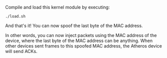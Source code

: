Compile and load this kernel module by executing:

	./load.sh

And that's it! You can now spoof the last byte of the MAC address.

In other words, you can now inject packets using the MAC address of the device, where the last byte of the MAC address can be anything. When other devices sent frames to this spoofed MAC address, the Atheros device will send ACKs.

